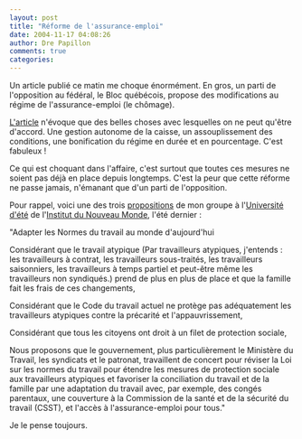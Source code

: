 ```yaml
---
layout: post
title: "Réforme de l'assurance-emploi"
date: 2004-11-17 04:08:26
author: Dre Papillon
comments: true
categories: 
---
```



Un article publié ce matin me choque énormément.  En gros, un parti de l'opposition au fédéral, le Bloc québécois, propose des modifications au régime de l'assurance-emploi (le chômage).

[L'article](http://www.cyberpresse.ca/actualites/article/article_complet.php?path=/actualites/article/1,63,0,112004,843072.php) n'évoque que des belles choses avec lesquelles on ne peut qu'être d'accord.  Une gestion autonome de la caisse, un assouplissement des conditions, une bonification du régime en durée et en pourcentage.  C'est fabuleux !

Ce qui est choquant dans l'affaire, c'est surtout que toutes ces mesures ne soient pas déjà en place depuis longtemps.  C'est la peur que cette réforme ne passe jamais, n'émanant que d'un parti de l'opposition.

Pour rappel, voici une des trois [propositions](http://www.uinm.qc.ca/prop52.html) de mon groupe à l'[Université d'été](http://www.uinm.qc.ca/index1.html) de l'[Institut du Nouveau Monde](http://www.inm.qc.ca/), l'été dernier : 

"Adapter les Normes du travail au monde d'aujourd'hui

Considérant que le travail atypique (Par travailleurs atypiques, j'entends : les travailleurs à contrat, les travailleurs sous-traités, les travailleurs saisonniers, les travailleurs à temps partiel et peut-être même les travailleurs non syndiqués.) prend de plus en plus de place et que la famille fait les frais de ces changements,

Considérant que le Code du travail actuel ne protège pas adéquatement les travailleurs atypiques contre la précarité et l'appauvrissement,

Considérant que tous les citoyens ont droit à un filet de protection sociale,

Nous proposons que le gouvernement, plus particulièrement le Ministère du Travail, les syndicats et le patronat, travaillent de concert pour réviser la Loi sur les normes du travail pour étendre les mesures de protection sociale aux travailleurs atypiques et favoriser la conciliation du travail et de la famille par une adaptation du travail avec, par exemple, des congés parentaux, une couverture à la Commission de la santé et de la sécurité du travail (CSST), et l'accès à l'assurance-emploi pour tous."

Je le pense toujours.
